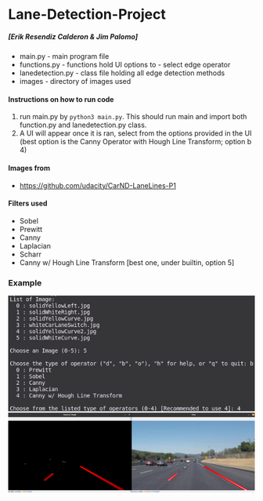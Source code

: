 # Lane-Detection-Project 
##### [Erik Resendiz Calderon & Jim Palomo]
- main.py - main program file
- functions.py - functions hold UI options to - select edge operator
- lanedetection.py - class file holding all edge detection methods
- images - directory of images used

#### Instructions on how to run code
1. run main.py by ``python3 main.py``. This should run main and import both function.py and lanedetection.py class.
2. A UI will appear once it is ran, select from the options provided in the UI (best option is the Canny Operator with Hough Line Transform; option b 4)

#### Images from
- https://github.com/udacity/CarND-LaneLines-P1

####  Filters used
- Sobel
- Prewitt
- Canny
- Laplacian
- Scharr
- Canny w/ Hough Line Transform [best one, under builtin, option 5]

### Example
![alt text](https://github.com/JimPalomo/lane-detection/blob/main/assets/sample-1.png)
![alt text](https://github.com/JimPalomo/lane-detection/blob/main/assets/sample-2.png)

